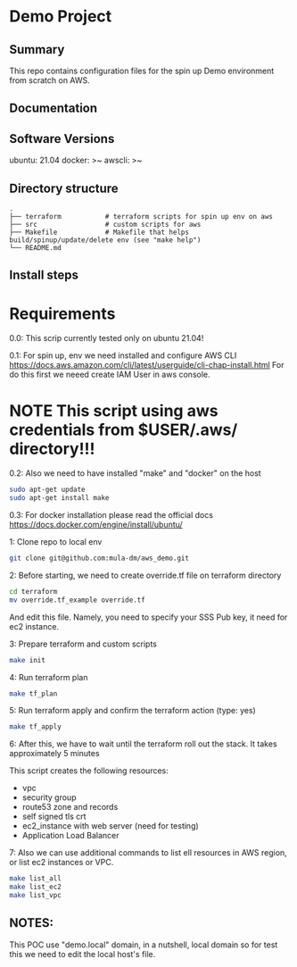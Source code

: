 Demo Project
==============================

Summary
---------
This repo contains configuration files for the spin up Demo environment from scratch on AWS.

Documentation
-------------

Software Versions
---------
ubuntu: 21.04
docker: >~
awscli: >~

Directory structure
-------------------
    .
    ├── terraform        	# terraform scripts for spin up env on aws
    ├── src           	    # custom scripts for aws
    ├── Makefile          	# Makefile that helps build/spinup/update/delete env (see "make help")
    └── README.md

Install steps
-------------------
# Requirements

0.0: This scrip currently tested only on ubuntu 21.04!

0.1: For spin up, env we need installed and configure AWS CLI
https://docs.aws.amazon.com/cli/latest/userguide/cli-chap-install.html
For do this first we neeed create IAM User in aws console.

# NOTE This script using aws credentials from $USER/.aws/ directory!!!

0.2:
Also we need to have installed "make" and "docker" on the host

```sh
sudo apt-get update
sudo apt-get install make
````

0.3:
For docker installation please read the official docs 
https://docs.docker.com/engine/install/ubuntu/

1: Clone repo to local env

```sh
git clone git@github.com:mula-dm/aws_demo.git
```

2: Before starting, we need to create override.tf file on terraform directory

```sh
cd terraform
mv override.tf_example override.tf
```
And edit this file.
Namely, you need to specify your SSS Pub key, it need for ec2 instance. 


3: Prepare terraform and custom scripts

```sh
make init
```

4: Run terraform plan

```sh
make tf_plan
```

5: Run terraform apply and confirm the terraform action (type: yes) 

```sh
make tf_apply
```

6: After this, we have to wait until the terraform roll out the stack.
It takes approximately 5 minutes

This script creates the following resources:
 - vpc
 - security group
 - route53 zone and records
 - self signed tls crt
 - ec2_instance with web server (need for testing)
 - Application Load Balancer

7: Also we can use additional commands to list ell resources in AWS region, or list ec2 instances or VPC.

```sh
make list_all
make list_ec2
make list_vpc
```

NOTES:
-------------
This POC use "demo.local" domain, in a nutshell, local domain
so for test this we need to edit the local host's file.